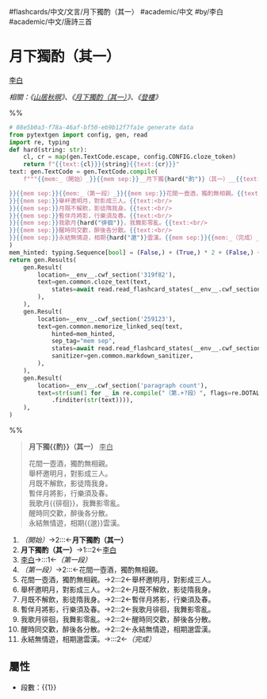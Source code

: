#flashcards/中文/文言/月下獨酌（其一） #academic/中文 #by/李白 #academic/中文/唐詩三首

# 月下獨酌（其一）
<u>李白</u>

_相關：《[山居秋暝](山居秋暝.md)》、《[月下獨酌（其一）](月下獨酌（其一）.md)》、《[登樓](登樓.md)》_

%%
```Python
# 08e5b0a3-f78a-46af-bf50-eb9b12f7fa1e generate data
from pytextgen import config, gen, read
import re, typing
def hard(string: str):
	cl, cr = map(gen.TextCode.escape, config.CONFIG.cloze_token)
	return f"{{text:{cl}}}{string}{{text:{cr}}}"
text: gen.TextCode = gen.TextCode.compile(
	f"""{{mem:_（開始）_}}{{mem sep:}}__月下獨{hard("酌")}（其一）__{{text: }}{{mem sep:}}<u>李白</u>{{text:

}}{{mem sep:}}{{mem:_（第一段）_}}{{mem sep:}}花間一壺酒，獨酌無相親。{{text:<br/>
}}{{mem sep:}}舉杯邀明月，對影成三人。{{text:<br/>
}}{{mem sep:}}月既不解飲，影徒隋我身。{{text:<br/>
}}{{mem sep:}}暫伴月將影，行樂須及春。{{text:<br/>
}}{{mem sep:}}我歌月{hard("徘徊")}，我舞影零亂。{{text:<br/>
}}{{mem sep:}}醒時同交歡，醉後各分散。{{text:<br/>
}}{{mem sep:}}永結無情遊，相期{hard("邈")}雲漢。{{mem sep:}}{{mem:_（完成）_}}"""
)
mem_hinted: typing.Sequence[bool] = (False,) + (True,) * 2 + (False,) + (True,) * 7 + (False,)
return gen.Results(
	gen.Result(
		location=__env__.cwf_section('319f82'),
		text=gen.common.cloze_text(text,
			states=await read.read_flashcard_states(__env__.cwf_section("319f82")),
		),
	),
	gen.Result(
		location=__env__.cwf_section('259123'),
		text=gen.common.memorize_linked_seq(text,
			hinted=mem_hinted,
			sep_tag="mem sep",
			states=await read.read_flashcard_states(__env__.cwf_section('259123')),
			sanitizer=gen.common.markdown_sanitizer,
		),
	),
	gen.Result(
		location=__env__.cwf_section('paragraph count'),
		text=str(sum(1 for _ in re.compile("（第.+?段）", flags=re.DOTALL)
			.finditer(str(text)))),
	),
)
```
%%

<!--08e5b0a3-f78a-46af-bf50-eb9b12f7fa1e generate section="319f82"--><!-- The following content is generated at 2023-03-03T14:39:41.258282+08:00. Any edits will be overridden! -->

> __月下獨{{酌}}（其一）__ <u>李白</u>
>
> 花間一壺酒，獨酌無相親。<br/>
> 舉杯邀明月，對影成三人。<br/>
> 月既不解飲，影徒隋我身。<br/>
> 暫伴月將影，行樂須及春。<br/>
> 我歌月{{徘徊}}，我舞影零亂。<br/>
> 醒時同交歡，醉後各分散。<br/>
> 永結無情遊，相期{{邈}}雲漢。

<!--/08e5b0a3-f78a-46af-bf50-eb9b12f7fa1e-->

<!--08e5b0a3-f78a-46af-bf50-eb9b12f7fa1e generate section="259123"--><!-- The following content is generated at 2022-11-05T00:24:58.922872+08:00. Any edits will be overridden! -->

1. _（開始）_→2:::←__月下獨酌（其一）__
2. __月下獨酌（其一）__→1:::2←<u>李白</u>
3. <u>李白</u>→:::1←_（第一段）_
4. _（第一段）_→2:::←花間一壺酒，獨酌無相親。
5. 花間一壺酒，獨酌無相親。→2:::2←舉杯邀明月，對影成三人。
6. 舉杯邀明月，對影成三人。→2:::2←月既不解飲，影徒隋我身。
7. 月既不解飲，影徒隋我身。→2:::2←暫伴月將影，行樂須及春。
8. 暫伴月將影，行樂須及春。→2:::2←我歌月徘徊，我舞影零亂。
9. 我歌月徘徊，我舞影零亂。→2:::2←醒時同交歡，醉後各分散。
10. 醒時同交歡，醉後各分散。→2:::2←永結無情遊，相期邈雲漢。
11. 永結無情遊，相期邈雲漢。→:::2←_（完成）_

<!--/08e5b0a3-f78a-46af-bf50-eb9b12f7fa1e-->

## 屬性

- 段數：{{<!--08e5b0a3-f78a-46af-bf50-eb9b12f7fa1e generate section="paragraph count"--><!-- The following content is generated at 2023-03-01T01:11:58.424419+08:00. Any edits will be overridden! -->1<!--/08e5b0a3-f78a-46af-bf50-eb9b12f7fa1e-->}}
